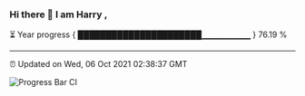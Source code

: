 ### Hi there 👋 I am Harry , 

⏳ Year progress { ██████████████████████▁▁▁▁▁▁▁▁ } 76.19 %

---

⏰ Updated on Wed, 06 Oct 2021 02:38:37 GMT

![Progress Bar CI](https://github.com/duykhang68/duykhang68/workflows/Progress%20Bar%20CI/badge.svg)

